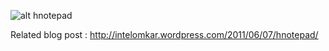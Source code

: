 
![alt hnotepad](http://intelomkar.files.wordpress.com/2011/06/hnotepad.png)


Related blog post :
http://intelomkar.wordpress.com/2011/06/07/hnotepad/


